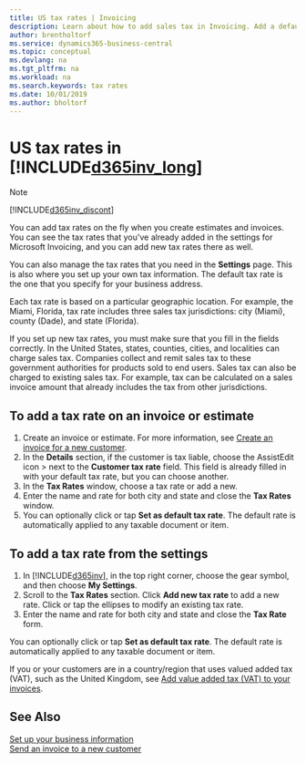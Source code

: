 ```yaml
---
title: US tax rates | Invoicing
description: Learn about how to add sales tax in Invoicing. Add a default tax rate based on your own address, and add tax rates for your customers.
author: brentholtorf
ms.service: dynamics365-business-central
ms.topic: conceptual
ms.devlang: na
ms.tgt_pltfrm: na
ms.workload: na
ms.search.keywords: tax rates
ms.date: 10/01/2019
ms.author: bholtorf
---
```


# US tax rates in [!INCLUDE[d365inv_long](includes/d365inv_long.md)]
> [!Note]
> [!INCLUDE[d365inv_discont](includes/d365inv_discont.md)]

You can add tax rates on the fly when you create estimates and invoices. You can see the tax rates that you've already added in the settings for Microsoft Invoicing, and you can add new tax rates there as well.  

You can also manage the tax rates that you need in the **Settings** page. This is also where you set up your own tax information. The default tax rate is the one that you specify for your business address.  

Each tax rate is based on a particular geographic location. For example, the Miami, Florida, tax rate includes three sales tax jurisdictions: city (Miami), county (Dade), and state (Florida).  

If you set up new tax rates, you must make sure that you fill in the fields correctly. In the United States, states, counties, cities, and localities can charge sales tax. Companies collect and remit sales tax to these government authorities for products sold to end users. Sales tax can also be charged to existing sales tax. For example, tax can be calculated on a sales invoice amount that already includes the tax from other jurisdictions.  

## To add a tax rate on an invoice or estimate

1. Create an invoice or estimate. For more information, see [Create an invoice for a new customer](send-invoice.md).  
2. In the **Details** section, if the customer is tax liable, choose the AssistEdit icon > next to the **Customer tax rate** field. This field is already filled in with your default tax rate, but you can choose another.  
3. In the **Tax Rates** window, choose a tax rate or add a new.  
4. Enter the name and rate for both city and state and close the **Tax Rates** window.  
5. You can optionally click or tap **Set as default tax rate**. The default rate is automatically applied to any taxable document or item.  

## To add a tax rate from the settings

1. In [!INCLUDE[d365inv](includes/d365inv.md)], in the top right corner, choose the gear symbol, and then choose **My Settings**.  
2. Scroll to the **Tax Rates** section. Click **Add new tax rate** to add a new rate. Click or tap the ellipses to modify an existing tax rate.  
3. Enter the name and rate for both city and state and close the **Tax Rate** form.  

You can optionally click or tap **Set as default tax rate**. The default rate is automatically applied to any taxable document or item.  

If you or your customers are in a country/region that uses valued added tax (VAT), such as the United Kingdom, see [Add value added tax (VAT) to your invoices](add-vat.md).  

## See Also

[Set up your business information](set-up-business-profile.md)  
[Send an invoice to a new customer](send-invoice.md)  
